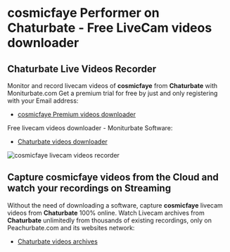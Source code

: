 # cosmicfaye Performer on Chaturbate - Free LiveCam videos downloader

## Chaturbate Live Videos Recorder

Monitor and record livecam videos of **cosmicfaye** from **Chaturbate** with Moniturbate.com
Get a premium trial for free by just and only registering with your Email address:
* [cosmicfaye Premium videos downloader](https://moniturbate.com/request-demo-licence-key.html)

Free livecam videos downloader - Moniturbate Software:
* [Chaturbate videos downloader](https://moniturbate.com/moniturbate-download-software.html)

![cosmicfaye livecam videos recorder](https://peachurnet.com/templates/moniturbate-software.png)


## Capture cosmicfaye videos from the Cloud and watch your recordings on Streaming

Without the need of downloading a software, capture **cosmicfaye** livecam videos from **Chaturbate** 100% online.
Watch Livecam archives from **Chaturbate** unlimitedly from thousands of existing recordings, only on Peachurbate.com and its websites network:
* [Chaturbate videos archives](https://peachurnet.com/)